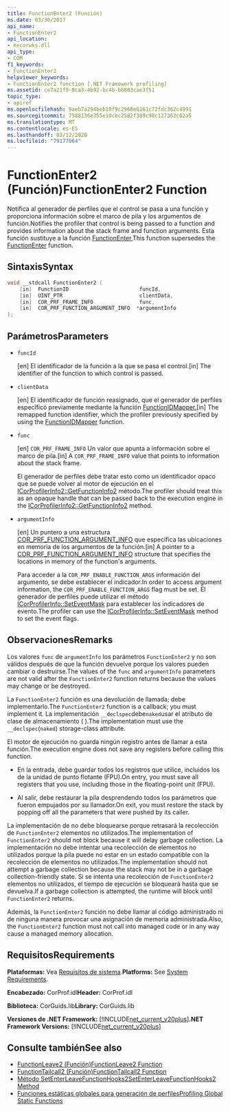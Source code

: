 ```yaml
---
title: FunctionEnter2 (Función)
ms.date: 03/30/2017
api_name:
- FunctionEnter2
api_location:
- mscorwks.dll
api_type:
- COM
f1_keywords:
- FunctionEnter2
helpviewer_keywords:
- FunctionEnter2 function [.NET Framework profiling]
ms.assetid: ce7a21f9-0ca3-4b92-bc4b-bb803cae3f51
topic_type:
- apiref
ms.openlocfilehash: 9aeb7a294beb10f9c2968e6161c72fdc362c4991
ms.sourcegitcommit: 7588136e355e10cbc2582f389c90c127363c02a5
ms.translationtype: MT
ms.contentlocale: es-ES
ms.lasthandoff: 03/12/2020
ms.locfileid: "79177064"
---
```

# <a name="functionenter2-function"></a><span data-ttu-id="35528-102">FunctionEnter2 (Función)</span><span class="sxs-lookup"><span data-stu-id="35528-102">FunctionEnter2 Function</span></span>
<span data-ttu-id="35528-103">Notifica al generador de perfiles que el control se pasa a una función y proporciona información sobre el marco de pila y los argumentos de función.</span><span class="sxs-lookup"><span data-stu-id="35528-103">Notifies the profiler that control is being passed to a function and provides information about the stack frame and function arguments.</span></span> <span data-ttu-id="35528-104">Esta función sustituye a la función [FunctionEnter.](functionenter-function.md)</span><span class="sxs-lookup"><span data-stu-id="35528-104">This function supersedes the [FunctionEnter](functionenter-function.md) function.</span></span>  
  
## <a name="syntax"></a><span data-ttu-id="35528-105">Sintaxis</span><span class="sxs-lookup"><span data-stu-id="35528-105">Syntax</span></span>  
  
```cpp  
void __stdcall FunctionEnter2 (  
    [in]  FunctionID                       funcId,
    [in]  UINT_PTR                         clientData,
    [in]  COR_PRF_FRAME_INFO               func,
    [in]  COR_PRF_FUNCTION_ARGUMENT_INFO  *argumentInfo  
);  
```  
  
## <a name="parameters"></a><span data-ttu-id="35528-106">Parámetros</span><span class="sxs-lookup"><span data-stu-id="35528-106">Parameters</span></span>

- `funcId`

  <span data-ttu-id="35528-107">\[en] El identificador de la función a la que se pasa el control.</span><span class="sxs-lookup"><span data-stu-id="35528-107">\[in] The identifier of the function to which control is passed.</span></span>

- `clientData`

  <span data-ttu-id="35528-108">\[en] El identificador de función reasignado, que el generador de perfiles especificó previamente mediante la función [FunctionIDMapper.](functionidmapper-function.md)</span><span class="sxs-lookup"><span data-stu-id="35528-108">\[in] The remapped function identifier, which the profiler previously specified by using the [FunctionIDMapper](functionidmapper-function.md) function.</span></span>
  
- `func`

  <span data-ttu-id="35528-109">\[en] `COR_PRF_FRAME_INFO` Un valor que apunta a información sobre el marco de pila.</span><span class="sxs-lookup"><span data-stu-id="35528-109">\[in] A `COR_PRF_FRAME_INFO` value that points to information about the stack frame.</span></span>
  
  <span data-ttu-id="35528-110">El generador de perfiles debe tratar esto como un identificador opaco que se puede volver al motor de ejecución en el [ICorProfilerInfo2::GetFunctionInfo2](icorprofilerinfo2-getfunctioninfo2-method.md) método.</span><span class="sxs-lookup"><span data-stu-id="35528-110">The profiler should treat this as an opaque handle that can be passed back to the execution engine in the [ICorProfilerInfo2::GetFunctionInfo2](icorprofilerinfo2-getfunctioninfo2-method.md) method.</span></span>  
  
- `argumentInfo`

  <span data-ttu-id="35528-111">\[en] Un puntero a una estructura [COR_PRF_FUNCTION_ARGUMENT_INFO](cor-prf-function-argument-info-structure.md) que especifica las ubicaciones en memoria de los argumentos de la función.</span><span class="sxs-lookup"><span data-stu-id="35528-111">\[in] A pointer to a [COR_PRF_FUNCTION_ARGUMENT_INFO](cor-prf-function-argument-info-structure.md) structure that specifies the locations in memory of the function's arguments.</span></span>

  <span data-ttu-id="35528-112">Para acceder a la `COR_PRF_ENABLE_FUNCTION_ARGS` información del argumento, se debe establecer el indicador.</span><span class="sxs-lookup"><span data-stu-id="35528-112">In order to access argument information, the `COR_PRF_ENABLE_FUNCTION_ARGS` flag must be set.</span></span> <span data-ttu-id="35528-113">El generador de perfiles puede utilizar el método [ICorProfilerInfo::SetEventMask](icorprofilerinfo-seteventmask-method.md) para establecer los indicadores de evento.</span><span class="sxs-lookup"><span data-stu-id="35528-113">The profiler can use the [ICorProfilerInfo::SetEventMask](icorprofilerinfo-seteventmask-method.md) method to set the event flags.</span></span>

## <a name="remarks"></a><span data-ttu-id="35528-114">Observaciones</span><span class="sxs-lookup"><span data-stu-id="35528-114">Remarks</span></span>  
 <span data-ttu-id="35528-115">Los valores `func` de `argumentInfo` los parámetros `FunctionEnter2` y no son válidos después de que la función devuelve porque los valores pueden cambiar o destruirse.</span><span class="sxs-lookup"><span data-stu-id="35528-115">The values of the `func` and `argumentInfo` parameters are not valid after the `FunctionEnter2` function returns because the values may change or be destroyed.</span></span>  
  
 <span data-ttu-id="35528-116">La `FunctionEnter2` función es una devolución de llamada; debe implementarlo.</span><span class="sxs-lookup"><span data-stu-id="35528-116">The `FunctionEnter2` function is a callback; you must implement it.</span></span> <span data-ttu-id="35528-117">La implementación `__declspec`debe`naked`usar el atributo de clase de almacenamiento ( ).</span><span class="sxs-lookup"><span data-stu-id="35528-117">The implementation must use the `__declspec`(`naked`) storage-class attribute.</span></span>  
  
 <span data-ttu-id="35528-118">El motor de ejecución no guarda ningún registro antes de llamar a esta función.</span><span class="sxs-lookup"><span data-stu-id="35528-118">The execution engine does not save any registers before calling this function.</span></span>  
  
- <span data-ttu-id="35528-119">En la entrada, debe guardar todos los registros que utilice, incluidos los de la unidad de punto flotante (FPU).</span><span class="sxs-lookup"><span data-stu-id="35528-119">On entry, you must save all registers that you use, including those in the floating-point unit (FPU).</span></span>  
  
- <span data-ttu-id="35528-120">Al salir, debe restaurar la pila desprendendo todos los parámetros que fueron empujados por su llamador.</span><span class="sxs-lookup"><span data-stu-id="35528-120">On exit, you must restore the stack by popping off all the parameters that were pushed by its caller.</span></span>  
  
 <span data-ttu-id="35528-121">La implementación de no debe bloquearse porque retrasará la recolección de `FunctionEnter2` elementos no utilizados.</span><span class="sxs-lookup"><span data-stu-id="35528-121">The implementation of `FunctionEnter2` should not block because it will delay garbage collection.</span></span> <span data-ttu-id="35528-122">La implementación no debe intentar una recolección de elementos no utilizados porque la pila puede no estar en un estado compatible con la recolección de elementos no utilizados.</span><span class="sxs-lookup"><span data-stu-id="35528-122">The implementation should not attempt a garbage collection because the stack may not be in a garbage collection-friendly state.</span></span> <span data-ttu-id="35528-123">Si se intenta una recolección de `FunctionEnter2` elementos no utilizados, el tiempo de ejecución se bloqueará hasta que se devuelva.</span><span class="sxs-lookup"><span data-stu-id="35528-123">If a garbage collection is attempted, the runtime will block until `FunctionEnter2` returns.</span></span>  
  
 <span data-ttu-id="35528-124">Además, la `FunctionEnter2` función no debe llamar al código administrado ni de ninguna manera provocar una asignación de memoria administrada.</span><span class="sxs-lookup"><span data-stu-id="35528-124">Also, the `FunctionEnter2` function must not call into managed code or in any way cause a managed memory allocation.</span></span>  
  
## <a name="requirements"></a><span data-ttu-id="35528-125">Requisitos</span><span class="sxs-lookup"><span data-stu-id="35528-125">Requirements</span></span>  
 <span data-ttu-id="35528-126">**Plataformas:** Vea [Requisitos de sistema](../../../../docs/framework/get-started/system-requirements.md).</span><span class="sxs-lookup"><span data-stu-id="35528-126">**Platforms:** See [System Requirements](../../../../docs/framework/get-started/system-requirements.md).</span></span>  
  
 <span data-ttu-id="35528-127">**Encabezado:** CorProf.idl</span><span class="sxs-lookup"><span data-stu-id="35528-127">**Header:** CorProf.idl</span></span>  
  
 <span data-ttu-id="35528-128">**Biblioteca:** CorGuids.lib</span><span class="sxs-lookup"><span data-stu-id="35528-128">**Library:** CorGuids.lib</span></span>  
  
 <span data-ttu-id="35528-129">**Versiones de .NET Framework:** [!INCLUDE[net_current_v20plus](../../../../includes/net-current-v20plus-md.md)]</span><span class="sxs-lookup"><span data-stu-id="35528-129">**.NET Framework Versions:** [!INCLUDE[net_current_v20plus](../../../../includes/net-current-v20plus-md.md)]</span></span>  
  
## <a name="see-also"></a><span data-ttu-id="35528-130">Consulte también</span><span class="sxs-lookup"><span data-stu-id="35528-130">See also</span></span>

- [<span data-ttu-id="35528-131">FunctionLeave2 (Función)</span><span class="sxs-lookup"><span data-stu-id="35528-131">FunctionLeave2 Function</span></span>](functionleave2-function.md)
- [<span data-ttu-id="35528-132">FunctionTailcall2 (Función)</span><span class="sxs-lookup"><span data-stu-id="35528-132">FunctionTailcall2 Function</span></span>](functiontailcall2-function.md)
- [<span data-ttu-id="35528-133">Método SetEnterLeaveFunctionHooks2</span><span class="sxs-lookup"><span data-stu-id="35528-133">SetEnterLeaveFunctionHooks2 Method</span></span>](icorprofilerinfo2-setenterleavefunctionhooks2-method.md)
- [<span data-ttu-id="35528-134">Funciones estáticas globales para generación de perfiles</span><span class="sxs-lookup"><span data-stu-id="35528-134">Profiling Global Static Functions</span></span>](profiling-global-static-functions.md)
